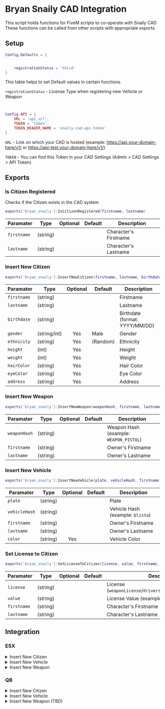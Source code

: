 # Bryan Snaily CAD Integration
<p>This script holds functions for FiveM scripts to co-operate with Snaily CAD
These functions can be called from other scripts with appropriate exports.</p>

## Setup
```lua
Config.Defaults = {


    registrationStatus = 'Valid'
}
```
This table helps to set Default values in certain functions.

``registrationStatus`` - License Type when registering new Vehicle or Weapon

```lua


Config.API = {
    URL = 'api_url',
    TOKEN = 'token',
    TOKEN_HEADER_NAME = 'snaily-cad-api-token'
}

```
``URL`` - Link on which your CAD is hosted (example: https://api.your-domain-here/v1/ or https://api-test.your-domain-here/v1/)

``TOKEN`` - You can find this Token in your CAD Settings (Admin > CAD Settings > API Token)

## Exports

### Is Citizen Registered
Checks if the Citizen exists in the CAD system

```lua
exports['bryan_snaily']:IsCitizenRegistered(firstname, lastname)
```

| Paramater | Type | Optional | Default | Description |
|-|-|:-:|-|-|
| ``firstname`` | (string) | |  | Character's Firstname |
| ``lastname`` | (string) | |  | Character's Lastname |

### Insert New Citizen

```lua
exports['bryan_snaily']:InsertNewCitizen(firstname, lastname, birthdate, gender, ethnicity, height, weight, hairColor, eyeColor, address)
```

| Paramater | Type | Optional | Default | Description |
|-|-|:-:|-|-|
| ``firstname`` | (string) | |  | Firstname |
| ``lastname`` | (string) | |  | Lastname |
| ``birthdate`` | (string) | | | Birthdate (format: YYYY/MM/DD) |
| ``gender`` | (string/int) | Yes | Male | Gender |
| ``ethnicity`` | (string) | Yes | (Random) | Ethnicity |
| ``height`` | (int) | Yes |  | Height |
| ``weight`` | (int) | Yes |  | Weight |
| ``hairColor`` | (string) | Yes | | Hair Color |
| ``eyeColor`` | (string) | Yes | | Eye Color |
| ``address`` | (string) | Yes | | Address |

### Insert New Weapon

```lua
exports['bryan_snaily']:InsertNewWeapon(weaponHash, firstname, lastname)
```

| Paramater | Type | Optional | Default | Description |
|-|-|:-:|-|-|
| ``weaponHash`` | (string) | |  | Weapon Hash (example: ``WEAPON_PISTOL``) |
| ``firstname`` | (string) | |  | Owner's Firstname |
| ``lastname`` | (string) | |  | Owner's Lastname |

### Insert New Vehicle

```lua
exports['bryan_snaily']:InsertNewVehicle(plate, vehicleHash, firstname, lastname, color)
```

| Paramater | Type | Optional | Default | Description |
|-|-|:-:|-|-|
| ``plate`` | (string) | |  | Plate |
| ``vehicleHash`` | (string) | |  | Vehicle Hash (example: ``blista``) |
| ``firstname`` | (string) | |  | Owner's Firstname |
| ``lastname`` | (string) | |  | Owner's Lastname |
| ``color`` | (string) | Yes |  | Vehicle Color |

### Set License to Citizen

```lua
exports['bryan_snaily']:SetLicenseToCitizen(license, value, firstname, lastname)
```

| Paramater | Type | Optional | Default | Description |
|-|-|:-:|-|-|
| ``license`` | (string) | |  | License (``weaponLicense``/``driversLicense``/``pilotLicense``/...) |
| ``value`` | (string) | |  | License Value (example: ``Valid``/``Suspended``/...) |
| ``firstname`` | (string) | |  | Character's Firstname |
| ``lastname`` | (string) | |  | Character's Lastname |


## Integration
### ESX

<details><summary>Insert New Citizen</summary><br>

> esx_identity/server/main.lua

```lua
ESX.RegisterServerCallback('esx_identity:registerIdentity', function(source, cb, data)
    <...>

    local formattedFirstName = formatName(data.firstname)
    local formattedLastName = formatName(data.lastname)
    local formattedDate = formatDate(data.dateofbirth)

    data.firstname = formattedFirstName
    data.lastname = formattedLastName
    data.dateofbirth = formattedDate
    local Identity = {
        firstName = formattedFirstName,
        lastName = formattedLastName,
        dateOfBirth = formattedDate,
        sex = data.sex,
        height = data.height
    }

    -- Insert This Here --
    exports['bryan_snaily']:InsertNewCitizen(formattedFirstName, formattedLastName, formattedDate, data.sex, nil, data.height)
    --

    TriggerEvent('esx_identity:completedRegistration', source, data)
    TriggerClientEvent('esx_identity:setPlayerData', source, Identity)
    cb(true)
end)
```
</details>

<details><summary>Insert New Vehicle</summary><br>

> esx_vehicleshop/server/main.lua

```lua
ESX.RegisterServerCallback('esx_vehicleshop:buyVehicle', function(source, cb, model, plate)
	local xPlayer = ESX.GetPlayerFromId(source)
	local modelPrice = getVehicleFromModel(model).price

	if modelPrice and xPlayer.getMoney() >= modelPrice then
		xPlayer.removeMoney(modelPrice, "Vehicle Purchase")

		MySQL.insert('INSERT INTO owned_vehicles (owner, plate, vehicle) VALUES (?, ?, ?)', {xPlayer.identifier, plate, json.encode({model = joaat(model), plate = plate})
		}, function(rowsChanged)
			xPlayer.showNotification(TranslateCap('vehicle_belongs', plate))

            -- Insert This Here --
            exports['bryan_snaily']:InsertNewVehicle(plate, model, xPlayer.get('firstname'), xPlayer.get('lastname'))
            --

			ESX.OneSync.SpawnVehicle(joaat(model), Config.Zones.ShopOutside.Pos, Config.Zones.ShopOutside.Heading,{plate = plate}, function(vehicle)
				Wait(100)
				local vehicle = NetworkGetEntityFromNetworkId(vehicle)
				Wait(300)
				TaskWarpPedIntoVehicle(GetPlayerPed(source), vehicle, -1)
			end)
			cb(true)
		end)
	else
		cb(false)
	end
end)
```
</details>

<details><summary>Insert New Weapon</summary><br>

> esx_weaponshop/server/main.lua

```lua
ESX.RegisterServerCallback('esx_weaponshop:buyWeapon', function(source, cb, weaponName, zone)
	local xPlayer = ESX.GetPlayerFromId(source)
	local price = GetPrice(weaponName, zone)

	if price <= 0 then
		print(('[^3WARNING^7] Player ^5%s^7 attempted to buy Invalid weapon - %s!'):format(source, weaponName))
		cb(false)
	else
		if xPlayer.hasWeapon(weaponName) then
			xPlayer.showNotification(TranslateCap('already_owned'))
			cb(false)
		else
			if zone == 'BlackWeashop' then
				if xPlayer.getAccount('black_money').money >= price then
					xPlayer.removeAccountMoney('black_money', price, "Black Weapons Deal")
					xPlayer.addWeapon(weaponName, 42)

                    -- Insert This Here --
                    exports['bryan_snaily']:InsertNewWeapon(weaponName, xPlayer.get('firstname'), xPlayer.get('lastname'))
                    --
	
					cb(true)
				else
					xPlayer.showNotification(TranslateCap('not_enough_black'))
					cb(false)
				end
			else
				if xPlayer.getMoney() >= price then
					xPlayer.removeMoney(price, "Weapons Deal")
					xPlayer.addWeapon(weaponName, 42)

                    -- Insert This Here --
                    exports['bryan_snaily']:InsertNewWeapon(weaponName, xPlayer.get('firstname'), xPlayer.get('lastname'))
                    --
	
					cb(true)
				else
					xPlayer.showNotification(TranslateCap('not_enough'))
					cb(false)
				end
			end
		end
	end
end)
```
</details>


### QB

<details><summary>Insert New Citizen</summary><br>

> qb-multicharacter/server/main.lua

```lua
RegisterNetEvent('qb-multicharacter:server:createCharacter', function(data)
    local src = source
    local newData = {}
    newData.cid = data.cid
    newData.charinfo = data
    if QBCore.Player.Login(src, false, newData) then
        repeat
            Wait(10)
        until hasDonePreloading[src]

        -- Insert This Here --
        exports['bryan_snaily']:InsertNewCitizen(data.firstname, data.lastname, data.birthdate, data.gender)
        --

        <...>
    end
end)
```
</details>

<details><summary>Insert New Vehicle</summary><br>

> qb-vehicleshop/server.lua

```lua
RegisterNetEvent('qb-vehicleshop:server:buyShowroomVehicle', function(vehicle)
    <...>

    if cash > tonumber(vehiclePrice) then
        MySQL.insert('INSERT INTO player_vehicles (license, citizenid, vehicle, hash, mods, plate, garage, state) VALUES (?, ?, ?, ?, ?, ?, ?, ?)', {
            pData.PlayerData.license,
            cid,
            vehicle,
            GetHashKey(vehicle),
            '{}',
            plate,
            'pillboxgarage',
            0
        })
        TriggerClientEvent('QBCore:Notify', src, Lang:t('success.purchased'), 'success')
        TriggerClientEvent('qb-vehicleshop:client:buyShowroomVehicle', src, vehicle, plate)
        pData.Functions.RemoveMoney('cash', vehiclePrice, 'vehicle-bought-in-showroom')

        -- Insert This Here --
        exports['bryan_snaily']:InsertNewVehicle(plate, vehicle, pData.PlayerData.charinfo.firstname, pData.PlayerData.charinfo.lastname)
        --
    elseif bank > tonumber(vehiclePrice) then
        MySQL.insert('INSERT INTO player_vehicles (license, citizenid, vehicle, hash, mods, plate, garage, state) VALUES (?, ?, ?, ?, ?, ?, ?, ?)', {
            pData.PlayerData.license,
            cid,
            vehicle,
            GetHashKey(vehicle),
            '{}',
            plate,
            'pillboxgarage',
            0
        })
        TriggerClientEvent('QBCore:Notify', src, Lang:t('success.purchased'), 'success')
        TriggerClientEvent('qb-vehicleshop:client:buyShowroomVehicle', src, vehicle, plate)
        pData.Functions.RemoveMoney('bank', vehiclePrice, 'vehicle-bought-in-showroom')

        -- Insert This Here --
        exports['bryan_snaily']:InsertNewVehicle(plate, vehicle, pData.PlayerData.charinfo.firstname, pData.PlayerData.charinfo.lastname)
        --
    else
        TriggerClientEvent('QBCore:Notify', src, Lang:t('error.notenoughmoney'), 'error')
    end
end)
```
</details>

<details><summary>Insert New Weapon (TBD)</summary><br>
</details>
